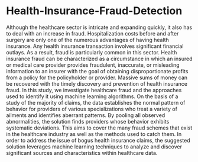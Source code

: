 # Health-Insurance-Fraud-Detection
Although the healthcare sector is intricate and expanding quickly, it also has to deal with an increase in fraud. Hospitalization costs before and after surgery are only one of the numerous advantages of having health insurance. Any health insurance transaction involves significant financial outlays. As a result, fraud is particularly common in this sector. Health insurance fraud can be characterized as a circumstance in which an insured or medical care provider provides fraudulent, inaccurate, or misleading information to an insurer with the goal of obtaining disproportionate profits from a policy for the policyholder or provider. Massive sums of money can be recovered with the timely discovery and prevention of health insurance fraud. In this study, we investigate healthcare fraud and the approaches used to identify it using machine learning algorithms. On the basis of a study of the majority of claims, the data establishes the normal pattern of behavior for providers of various specializations who treat a variety of ailments and identifies aberrant patterns. By pooling all observed abnormalities, the solution finds providers whose behavior exhibits systematic deviations. This aims to cover the many fraud schemes that exist in the healthcare industry as well as the methods used to catch them. In order to address the issue of bogus health insurance claims, the suggested solution leverages machine learning techniques to analyze and discover significant sources and characteristics within healthcare data.

